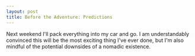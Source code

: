```yaml
---
layout: post
title: Before the Adventure: Predictions
---
```


Next weekend I'll pack everything into my car and go. I am understandably convinced this will be the most exciting thing I've ever done, but I'm also mindful of the potential downsides of a nomadic existence. 

